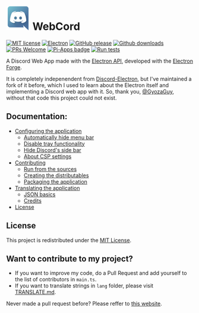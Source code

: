 <!--
				WebCord – README.md (Markdown + HTML)
-->
<h1><a href='https://discord.com'><img src='../icons/app.png' width='64px'></a> WebCord </h1>

[![MIT license](https://img.shields.io/badge/License-MIT-C23939.svg)](COPYING)
[![Electron](https://img.shields.io/badge/Made%20with-Electron-486F8F.svg)](https://www.electronjs.org/)
[![GitHub release](https://img.shields.io/github/release/SpacingBat3/electron-discord-webapp.svg)](../../../tags)
[![Github downloads](https://img.shields.io/github/downloads/SpacingBat3/electron-discord-webapp/total.svg)](../../../releases)
[![PRs Welcome](https://img.shields.io/badge/Pull%20requests-welcome-brightgreen.svg)](#want-to-contribute-to-my-project)
[![Pi-Apps badge](https://badgen.net/badge/Pi-Apps%3F/Yes!/c51a4a?icon=https://gitcdn.link/repo/Botspot/pi-apps/master/icons/logo.svg)](https://github.com/Botspot/pi-apps)
[![Run tests](../../../actions/workflows/build.yml/badge.svg?event=push)](../../../actions/workflows/build.yml)

A Discord Web App made with the [Electron API](https://github.com/electron/electron), developed with the [Electron Forge](https://github.com/electron-userland/electron-forge).

It is completely indepenendent from [Discord-Electron](https://github.com/GyozaGuy/Discord-Electron), but I've maintained a fork of it before, which I used to learn about the Electron itself and implementing a Discord web app with it. So, thank you, [@GyozaGuy](https://github.com/GyozaGuy), without that code this project could not exist.

## Documentation:
- [Configuring the application](SETTINGS.md)
  - [Automatically hide menu bar](SETTINGS.md#auto-hide-menu-bar)
  - [Disable tray functionality](SETTINGS.md#disable-tray)
  - [Hide Discord's side bar](SETTINGS.md#hide-side-bar)
  - [About CSP settings](SETTINGS.md#content-security-policy-settings)
- [Contributing](CONTRIBUTING.md)
  - [Run from the sources](CONTRIBUTING.md#run)
  - [Creating the distributables](CONTRIBUTING.md#creating-distributables)
  - [Packaging the application](CONTRIBUTING.md#packaging)
- [Translating the application](TRANSLATE.md)
  - [JSON basics](TRANSLATE.md#dont-know-the-json-syntax)
  - [Credits](TRANSLATE.md#the-people-that-hepled-me-with-the-app-translation)
- [License](COPYING)

## License
This project is redistributed under the [MIT License](COPYING).

## Want to contribute to my project?
- If you want to improve my code, do a Pull Request and add yourself to the list of contributors in `main.ts`.
- If you want to translate strings in `lang` folder, please visit [TRANSLATE.md](TRANSLATE.md).

Never made a pull request before? Please reffer to [this website](http://makeapullrequest.com). 
